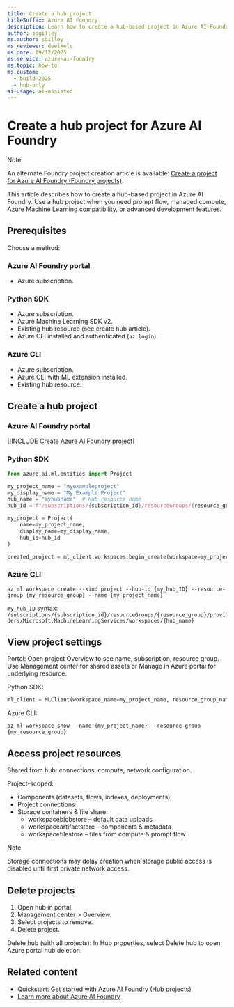```yaml
---
title: Create a hub project
titleSuffix: Azure AI Foundry
description: Learn how to create a hub-based project in Azure AI Foundry.
author: sdgilley
ms.author: sgilley
ms.reviewer: deeikele
ms.date: 09/12/2025
ms.service: azure-ai-foundry
ms.topic: how-to
ms.custom:
  - build-2025
  - hub-only
ai-usage: ai-assisted
---
```


# Create a hub project for Azure AI Foundry

> [!NOTE]
> An alternate Foundry project creation article is available: [Create a project for Azure AI Foundry (Foundry projects)](create-projects.md).

This article describes how to create a hub-based project in Azure AI Foundry. Use a hub project when you need prompt flow, managed compute, Azure Machine Learning compatibility, or advanced development features.

## Prerequisites

Choose a method:

### Azure AI Foundry portal
- Azure subscription.

### Python SDK
- Azure subscription.
- Azure Machine Learning SDK v2.
- Existing hub resource (see create hub article).
- Azure CLI installed and authenticated (`az login`).

### Azure CLI
- Azure subscription.
- Azure CLI with ML extension installed.
- Existing hub resource.

## Create a hub project

### Azure AI Foundry portal

[!INCLUDE [Create Azure AI Foundry project](../includes/create-hub-project.md)]

### Python SDK

```python
from azure.ai.ml.entities import Project

my_project_name = "myexampleproject"
my_display_name = "My Example Project"
hub_name = "myhubname"  # Hub resource name
hub_id = f"/subscriptions/{subscription_id}/resourceGroups/{resource_group}/providers/Microsoft.MachineLearningServices/workspaces/{hub_name}"

my_project = Project(
    name=my_project_name,
    display_name=my_display_name,
    hub_id=hub_id
)

created_project = ml_client.workspaces.begin_create(workspace=my_project).result()
```

### Azure CLI

```azurecli
az ml workspace create --kind project --hub-id {my_hub_ID} --resource-group {my_resource_group} --name {my_project_name}
```
`my_hub_ID` syntax: `/subscriptions/{subscription_id}/resourceGroups/{resource_group}/providers/Microsoft.MachineLearningServices/workspaces/{hub_name}`

## View project settings

Portal: Open project Overview to see name, subscription, resource group. Use Management center for shared assets or Manage in Azure portal for underlying resource.

Python SDK:
```python
ml_client = MLClient(workspace_name=my_project_name, resource_group_name=resource_group, subscription_id=subscription_id, credential=DefaultAzureCredential())
```

Azure CLI:
```azurecli
az ml workspace show --name {my_project_name} --resource-group {my_resource_group}
```

## Access project resources

Shared from hub: connections, compute, network configuration.

Project-scoped:
- Components (datasets, flows, indexes, deployments)
- Project connections
- Storage containers & file share:
  - workspaceblobstore – default data uploads
  - workspaceartifactstore – components & metadata
  - workspacefilestore – files from compute & prompt flow

> [!NOTE]
> Storage connections may delay creation when storage public access is disabled until first private network access.

## Delete projects

1. Open hub in portal.
2. Management center > Overview.
3. Select projects to remove.
4. Delete project.

Delete hub (with all projects): In Hub properties, select Delete hub to open Azure portal hub deletion.

## Related content

- [Quickstart: Get started with Azure AI Foundry (Hub projects)](../quickstarts/hub-get-started-code.md)
- [Learn more about Azure AI Foundry](../what-is-azure-ai-foundry.md)
